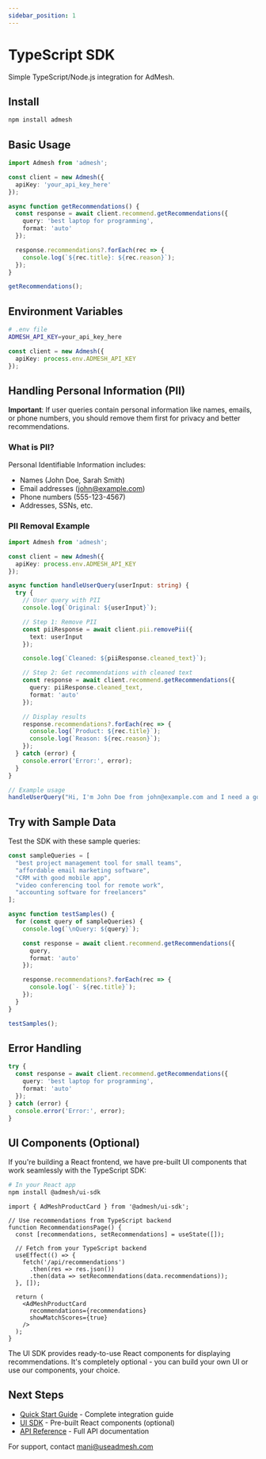 ```yaml
---
sidebar_position: 1
---
```


# TypeScript SDK

Simple TypeScript/Node.js integration for AdMesh.

## Install

```bash
npm install admesh
```

## Basic Usage

```typescript
import Admesh from 'admesh';

const client = new Admesh({
  apiKey: 'your_api_key_here'
});

async function getRecommendations() {
  const response = await client.recommend.getRecommendations({
    query: 'best laptop for programming',
    format: 'auto'
  });

  response.recommendations?.forEach(rec => {
    console.log(`${rec.title}: ${rec.reason}`);
  });
}

getRecommendations();
```

## Environment Variables

```bash
# .env file
ADMESH_API_KEY=your_api_key_here
```

```typescript
const client = new Admesh({
  apiKey: process.env.ADMESH_API_KEY
});
```

## Handling Personal Information (PII)

**Important**: If user queries contain personal information like names, emails, or phone numbers, you should remove them first for privacy and better recommendations.

### What is PII?
Personal Identifiable Information includes:
- Names (John Doe, Sarah Smith)
- Email addresses (john@example.com)
- Phone numbers (555-123-4567)
- Addresses, SSNs, etc.

### PII Removal Example

```typescript
import Admesh from 'admesh';

const client = new Admesh({
  apiKey: process.env.ADMESH_API_KEY
});

async function handleUserQuery(userInput: string) {
  try {
    // User query with PII
    console.log(`Original: ${userInput}`);

    // Step 1: Remove PII
    const piiResponse = await client.pii.removePii({
      text: userInput
    });

    console.log(`Cleaned: ${piiResponse.cleaned_text}`);

    // Step 2: Get recommendations with cleaned text
    const response = await client.recommend.getRecommendations({
      query: piiResponse.cleaned_text,
      format: 'auto'
    });

    // Display results
    response.recommendations?.forEach(rec => {
      console.log(`Product: ${rec.title}`);
      console.log(`Reason: ${rec.reason}`);
    });
  } catch (error) {
    console.error('Error:', error);
  }
}

// Example usage
handleUserQuery("Hi, I'm John Doe from john@example.com and I need a good CRM for my startup");
```

## Try with Sample Data

Test the SDK with these sample queries:

```typescript
const sampleQueries = [
  "best project management tool for small teams",
  "affordable email marketing software",
  "CRM with good mobile app",
  "video conferencing tool for remote work",
  "accounting software for freelancers"
];

async function testSamples() {
  for (const query of sampleQueries) {
    console.log(`\nQuery: ${query}`);

    const response = await client.recommend.getRecommendations({
      query,
      format: 'auto'
    });

    response.recommendations?.forEach(rec => {
      console.log(`- ${rec.title}`);
    });
  }
}

testSamples();
```

## Error Handling

```typescript
try {
  const response = await client.recommend.getRecommendations({
    query: 'best laptop for programming',
    format: 'auto'
  });
} catch (error) {
  console.error('Error:', error);
}
```

## UI Components (Optional)

If you're building a React frontend, we have pre-built UI components that work seamlessly with the TypeScript SDK:

```bash
# In your React app
npm install @admesh/ui-sdk
```

```tsx
import { AdMeshProductCard } from '@admesh/ui-sdk';

// Use recommendations from TypeScript backend
function RecommendationsPage() {
  const [recommendations, setRecommendations] = useState([]);

  // Fetch from your TypeScript backend
  useEffect(() => {
    fetch('/api/recommendations')
      .then(res => res.json())
      .then(data => setRecommendations(data.recommendations));
  }, []);

  return (
    <AdMeshProductCard
      recommendations={recommendations}
      showMatchScores={true}
    />
  );
}
```

The UI SDK provides ready-to-use React components for displaying recommendations. It's completely optional - you can build your own UI or use our components, your choice.

## Next Steps

- [Quick Start Guide](../getting-started/quick-start) - Complete integration guide
- [UI SDK](../ui-sdk/installation) - Pre-built React components (optional)
- [API Reference](../api/authentication) - Full API documentation

For support, contact [mani@useadmesh.com](mailto:mani@useadmesh.com)
